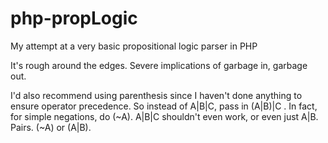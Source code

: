php-propLogic
=============

My attempt at a very basic propositional logic parser in PHP

It's rough around the edges. Severe implications of garbage in, garbage out.

I'd also recommend using parenthesis since I haven't done anything to ensure operator precedence. So instead of A|B|C, pass in (A|B)|C . In fact, for simple negations, do (~A). A|B|C shouldn't even work, or even just A|B. Pairs. (~A) or (A|B).